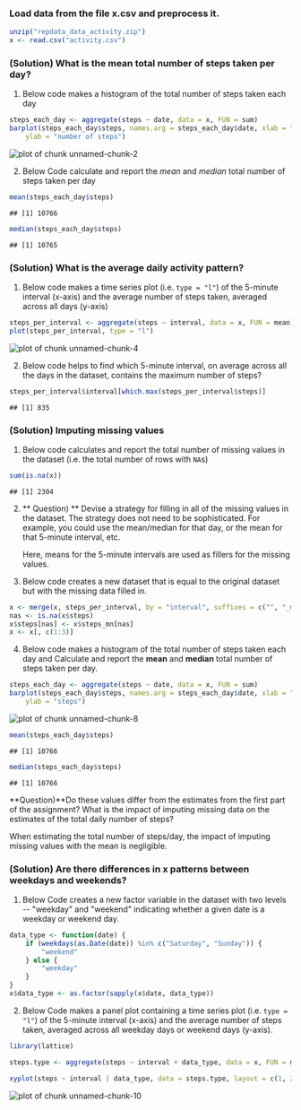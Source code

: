 
### Load data from the file x.csv and preprocess it.

```r
unzip("repdata_data_activity.zip")
x <- read.csv("activity.csv")
```


### (Solution) What is the mean total number of steps taken per day?

1. Below code makes a histogram of the total number of steps taken each day


```r
steps_each_day <- aggregate(steps ~ date, data = x, FUN = sum)
barplot(steps_each_day$steps, names.arg = steps_each_day$date, xlab = "date -->", 
    ylab = "number of steps")
```

![plot of chunk unnamed-chunk-2](figure/unnamed-chunk-2.png) 


2. Below Code calculate and report the *mean* and *median* total number of
   steps taken per day


```r
mean(steps_each_day$steps)
```

```
## [1] 10766
```

```r
median(steps_each_day$steps)
```

```
## [1] 10765
```


### (Solution) What is the average daily activity pattern?

1. Below code makes a time series plot (i.e. `type = "l"`) of the 5-minute
   interval (x-axis) and the average number of steps taken, averaged
   across all days (y-axis)


```r
steps_per_interval <- aggregate(steps ~ interval, data = x, FUN = mean)
plot(steps_per_interval, type = "l")
```

![plot of chunk unnamed-chunk-4](figure/unnamed-chunk-4.png) 


2. Below code helps to find which 5-minute interval, on average across all the days in the
   dataset, contains the maximum number of steps?


```r
steps_per_interval$interval[which.max(steps_per_interval$steps)]
```

```
## [1] 835
```



### (Solution) Imputing missing values

1. Below code calculates and report the total number of missing values in the
   dataset (i.e. the total number of rows with `NA`s)


```r
sum(is.na(x))
```

```
## [1] 2304
```


2. ** Question) ** Devise a strategy for filling in all of the missing values in the
   dataset. The strategy does not need to be sophisticated. For
   example, you could use the mean/median for that day, or the mean
   for that 5-minute interval, etc.


    Here, means for the 5-minute intervals are used as fillers for the missing values.
    

3. Below code creates a new dataset that is equal to the original dataset but with
   the missing data filled in.


```r
x <- merge(x, steps_per_interval, by = "interval", suffixes = c("", "_mn"))
nas <- is.na(x$steps)
x$steps[nas] <- x$steps_mn[nas]
x <- x[, c(1:3)]
```


4. Below code makes a histogram of the total number of steps taken each day and
   Calculate and report the **mean** and **median** total number of
   steps taken per day. 


```r
steps_each_day <- aggregate(steps ~ date, data = x, FUN = sum)
barplot(steps_each_day$steps, names.arg = steps_each_day$date, xlab = "date", 
    ylab = "steps")
```

![plot of chunk unnamed-chunk-8](figure/unnamed-chunk-8.png) 

```r
mean(steps_each_day$steps)
```

```
## [1] 10766
```

```r
median(steps_each_day$steps)
```

```
## [1] 10766
```


  **Question)**Do these values differ from the estimates from the first part of the assignment?
  What is the impact of imputing missing data on the estimates of the total daily number of steps?
  
  When estimating the total number of steps/day, the impact of imputing missing values with the mean is 
  negligible.


### (Solution) Are there differences in x patterns between weekdays and weekends?

1. Below Code creates a new factor variable in the dataset with two levels --
   "weekday" and "weekend" indicating whether a given date is a
   weekday or weekend day.


```r
data_type <- function(date) {
    if (weekdays(as.Date(date)) %in% c("Saturday", "Sunday")) {
        "weekend"
    } else {
        "weekday"
    }
}
x$data_type <- as.factor(sapply(x$date, data_type))
```


2. Below Code makes a panel plot containing a time series plot (i.e. `type = "l"`)
   of the 5-minute interval (x-axis) and the average number of steps
   taken, averaged across all weekday days or weekend days
   (y-axis).


```r
library(lattice)

steps.type <- aggregate(steps ~ interval + data_type, data = x, FUN = mean)

xyplot(steps ~ interval | data_type, data = steps.type, layout = c(1, 2), type = "l")
```

![plot of chunk unnamed-chunk-10](figure/unnamed-chunk-10.png) 

